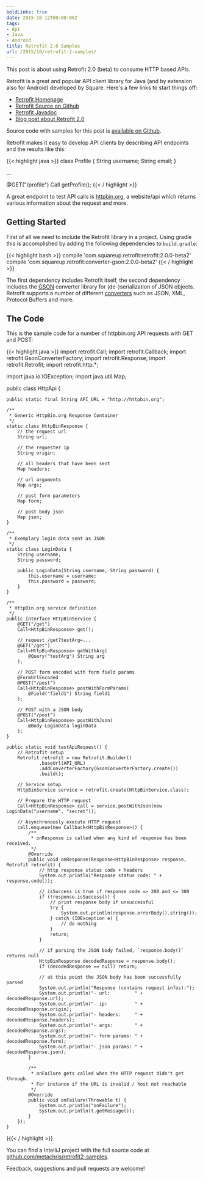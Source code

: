 ```yaml
---
boldLinks: true
date: 2015-10-12T00:00:00Z
tags:
- Api
- Java
- Android
title: Retrofit 2.0 Samples
url: /2015/10/retrofit-2-samples/
---
```


This post is about using Retrofit 2.0 (beta) to consume HTTP based APIs.

Retrofit is a great and popular API client library for Java (and by extension also for Android) developed by Square. Here's a few links to start things off:

* [Retrofit Homepage](http://square.github.io/retrofit/)
* [Retrofit Source on Github](https://github.com/square/retrofit)
* [Retrofit Javadoc](http://square.github.io/retrofit/javadoc/index.html)
* [Blog post about Retrofit 2.0](http://inthecheesefactory.com/blog/retrofit-2.0/en)

Source code with samples for this post is [available on Github](https://github.com/metachris/retrofit2-samples).

Retrofit makes it easy to develop API clients by describing API endpoints and the results like this:

{{< highlight java >}}
class Profile {
    String username;
    String email;
}

...

@GET("/profile")
Call<Profile> getProfile();
{{< / highlight >}}

A great endpoint to test API calls is [httpbin.org](http://httpbin.org), a website/api which returns various information about the request and more.

<h2>Getting Started</h2>

First of all we need to include the Retrofit library in a project. Using gradle this is
accomplished by adding the following dependencies to `build.gradle`:

{{< highlight bash >}}
compile 'com.squareup.retrofit:retrofit:2.0.0-beta2'
compile 'com.squareup.retrofit:converter-gson:2.0.0-beta2'
{{< / highlight >}}

The first dependency includes Retrofit itself, the second dependency includes the <a target="_blank" href="https://github.com/google/gson">GSON</a> converter library for (de-)serialization of JSON objects. Retrofit supports a number of different <a href="http://square.github.io/retrofit/#restadapter-configuration" target="_blank">converters</a> such as JSON, XML, Protocol Buffers and more.

<h2>The Code</h2>

This is the sample code for a number of httpbin.org API requests with GET and POST:

{{< highlight java >}}
import retrofit.Call;
import retrofit.Callback;
import retrofit.GsonConverterFactory;
import retrofit.Response;
import retrofit.Retrofit;
import retrofit.http.*;

import java.io.IOException;
import java.util.Map;

public class HttpApi {

    public static final String API_URL = "http://httpbin.org";

    /**
     * Generic HttpBin.org Response Container
     */
    static class HttpBinResponse {
        // the request url
        String url;

        // the requester ip
        String origin;

        // all headers that have been sent
        Map headers;

        // url arguments
        Map args;

        // post form parameters
        Map form;

        // post body json
        Map json;
    }

    /**
     * Exemplary login data sent as JSON
     */
    static class LoginData {
        String username;
        String password;

        public LoginData(String username, String password) {
            this.username = username;
            this.password = password;
        }
    }

    /**
     * HttpBin.org service definition
     */
    public interface HttpBinService {
        @GET("/get")
        Call<HttpBinResponse> get();

        // request /get?testArg=...
        @GET("/get")
        Call<HttpBinResponse> getWithArg(
            @Query("testArg") String arg
        );

        // POST form encoded with form field params
        @FormUrlEncoded
        @POST("/post")
        Call<HttpBinResponse> postWithFormParams(
            @Field("field1") String field1
        );

        // POST with a JSON body
        @POST("/post")
        Call<HttpBinResponse> postWithJson(
            @Body LoginData loginData
        );
    }

    public static void testApiRequest() {
        // Retrofit setup
        Retrofit retrofit = new Retrofit.Builder()
                .baseUrl(API_URL)
                .addConverterFactory(GsonConverterFactory.create())
                .build();

        // Service setup
        HttpBinService service = retrofit.create(HttpBinService.class);

        // Prepare the HTTP request
        Call<HttpBinResponse> call = service.postWithJson(new LoginData("username", "secret"));

        // Asynchronously execute HTTP request
        call.enqueue(new Callback<HttpBinResponse>() {
            /**
             * onResponse is called when any kind of response has been received.
             */
            @Override
            public void onResponse(Response<HttpBinResponse> response, Retrofit retrofit) {
                // http response status code + headers
                System.out.println("Response status code: " + response.code());

                // isSuccess is true if response code => 200 and <= 300
                if (!response.isSuccess()) {
                    // print response body if unsuccessful
                    try {
                        System.out.println(response.errorBody().string());
                    } catch (IOException e) {
                        // do nothing
                    }
                    return;
                }

                // if parsing the JSON body failed, `response.body()` returns null
                HttpBinResponse decodedResponse = response.body();
                if (decodedResponse == null) return;

                // at this point the JSON body has been successfully parsed
                System.out.println("Response (contains request infos):");
                System.out.println("- url:         " + decodedResponse.url);
                System.out.println("- ip:          " + decodedResponse.origin);
                System.out.println("- headers:     " + decodedResponse.headers);
                System.out.println("- args:        " + decodedResponse.args);
                System.out.println("- form params: " + decodedResponse.form);
                System.out.println("- json params: " + decodedResponse.json);
            }

            /**
             * onFailure gets called when the HTTP request didn't get through.
             * For instance if the URL is invalid / host not reachable
             */
            @Override
            public void onFailure(Throwable t) {
                System.out.println("onFailure");
                System.out.println(t.getMessage());
            }
        });
    }
}{{< / highlight >}}

You can find a IntelliJ project with the full source code at [github.com/metachris/retrofit2-samples](https://github.com/metachris/retrofit2-samples).

Feedback, suggestions and pull requests are welcome!
